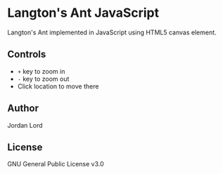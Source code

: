 # Langton's Ant JavaScript

Langton's Ant implemented in JavaScript using HTML5 canvas element.

## Controls

- `+` key to zoom in
- `-` key to zoom out
- Click location to move there

## Author

Jordan Lord

## License

GNU General Public License v3.0
